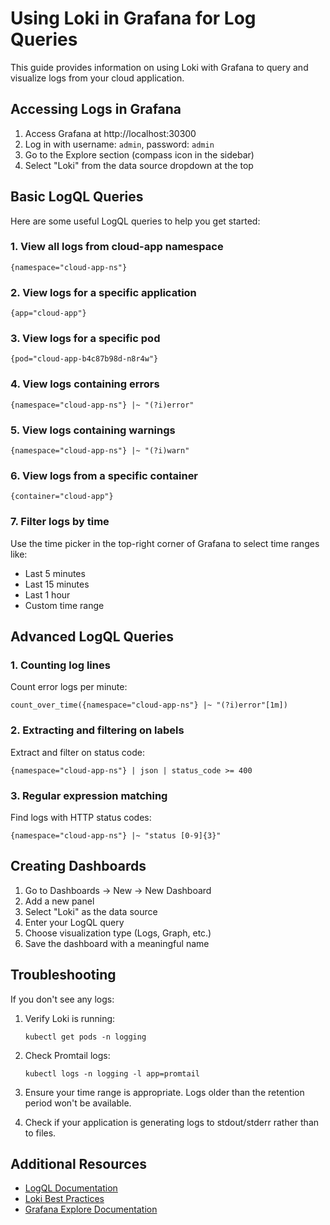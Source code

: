 # Using Loki in Grafana for Log Queries

This guide provides information on using Loki with Grafana to query and visualize logs from your cloud application.

## Accessing Logs in Grafana

1. Access Grafana at http://localhost:30300
2. Log in with username: `admin`, password: `admin`
3. Go to the Explore section (compass icon in the sidebar)
4. Select "Loki" from the data source dropdown at the top

## Basic LogQL Queries

Here are some useful LogQL queries to help you get started:

### 1. View all logs from cloud-app namespace

```
{namespace="cloud-app-ns"}
```

### 2. View logs for a specific application

```
{app="cloud-app"}
```

### 3. View logs for a specific pod

```
{pod="cloud-app-b4c87b98d-n8r4w"}
```

### 4. View logs containing errors

```
{namespace="cloud-app-ns"} |~ "(?i)error"
```

### 5. View logs containing warnings

```
{namespace="cloud-app-ns"} |~ "(?i)warn"
```

### 6. View logs from a specific container

```
{container="cloud-app"}
```

### 7. Filter logs by time

Use the time picker in the top-right corner of Grafana to select time ranges like:
- Last 5 minutes
- Last 15 minutes
- Last 1 hour
- Custom time range

## Advanced LogQL Queries

### 1. Counting log lines

Count error logs per minute:
```
count_over_time({namespace="cloud-app-ns"} |~ "(?i)error"[1m])
```

### 2. Extracting and filtering on labels

Extract and filter on status code:
```
{namespace="cloud-app-ns"} | json | status_code >= 400
```

### 3. Regular expression matching

Find logs with HTTP status codes:
```
{namespace="cloud-app-ns"} |~ "status [0-9]{3}"
```

## Creating Dashboards

1. Go to Dashboards → New → New Dashboard
2. Add a new panel
3. Select "Loki" as the data source
4. Enter your LogQL query
5. Choose visualization type (Logs, Graph, etc.)
6. Save the dashboard with a meaningful name

## Troubleshooting

If you don't see any logs:

1. Verify Loki is running:
   ```
   kubectl get pods -n logging
   ```

2. Check Promtail logs:
   ```
   kubectl logs -n logging -l app=promtail
   ```

3. Ensure your time range is appropriate. Logs older than the retention period won't be available.

4. Check if your application is generating logs to stdout/stderr rather than to files.

## Additional Resources

- [LogQL Documentation](https://grafana.com/docs/loki/latest/logql/)
- [Loki Best Practices](https://grafana.com/docs/loki/latest/best-practices/)
- [Grafana Explore Documentation](https://grafana.com/docs/grafana/latest/explore/)

